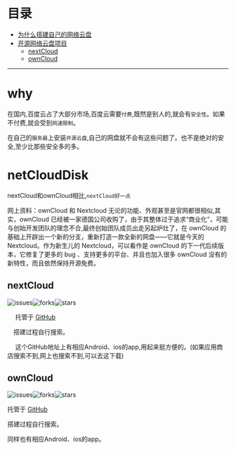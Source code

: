 # 目录　　
 - [为什么搭建自己的网络云盘](#why)
 - [开源网络云盘项目](#netCloudDisk)
    - [nextCloud](#nextCloud)
    - [ownCloud](#ownCloud)

---

# why  
在国内,百度云占了大部分市场,百度云需要`付费`,既然是别人的,就会有`安全性`。如果不付费,就会受到`网速限制`。　　

在自己的`服务器`上安装`开源云盘`,自己的网盘就不会有这些问题了。也不是绝对的安全,至少比那些安全多的多。

# netCloudDisk

  nextCloud和ownCloud相比,`nextCloud好一点`

  网上资料：ownCloud 和 Nextcloud 无论的功能、外观甚至是官网都很相似,其实，ownCloud 已经被一家德国公司收购了，由于其整体过于追求“商业化”，可能与创始开发团队的理念不合,最终创始团队成员出走另起炉灶了，在 ownCloud 的基础上开辟出一个新的分支，重新打造一款全新的网盘——它就是今天的 Nextcloud。作为新生儿的 Nextcloud，可以看作是 ownCloud 的下一代后续版本，它修复了更多的 bug 、支持更多的平台、并且也加入很多 ownCloud 没有的新特性，而且依然保持开源免费。

## nextCloud

   ![issues](https://img.shields.io/github/issues/nextcloud/server.svg)![forks](https://img.shields.io/github/forks/nextcloud/server.svg)![stars](https://img.shields.io/github/stars/nextcloud/server.svg)

　 托管于 [GitHub](https://github.com/nextcloud)

 　搭建过程自行搜索。

　 这个GitHub地址上有相应Android、ios的app,用起来挺方便的。(如果应用商店搜索不到,网上也搜索不到,可以去这下载)


## ownCloud  

   ![issues](https://img.shields.io/github/issues/owncloud/core.svg)![forks](https://img.shields.io/github/forks/owncloud/core.svg)![stars](https://img.shields.io/github/stars/owncloud/core.svg)

   托管于 [GitHub](https://github.com/owncloud)

   搭建过程自行搜索。

   同样也有相应Android、ios的app。
